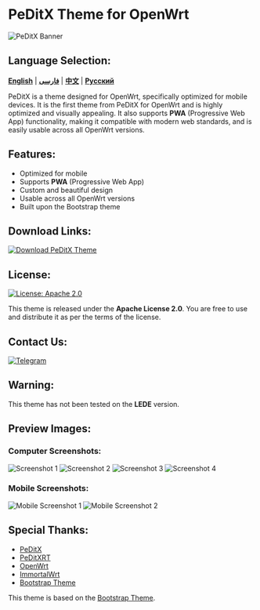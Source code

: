 # PeDitX Theme for OpenWrt

![PeDitX Banner](https://raw.githubusercontent.com/peditx/luci-theme-peditx/refs/heads/main/luasrc/brand.png)

## Language Selection:

[**English**](README.md) | [**فارسی**](README_fa.md) | [**中文**](README_zh.md) | [**Русский**](README_ru.md)

PeDitX is a theme designed for OpenWrt, specifically optimized for mobile devices. It is the first theme from PeDitX for OpenWrt and is highly optimized and visually appealing. It also supports **PWA** (Progressive Web App) functionality, making it compatible with modern web standards, and is easily usable across all OpenWrt versions.

## Features:

- Optimized for mobile
- Supports **PWA** (Progressive Web App)
- Custom and beautiful design
- Usable across all OpenWrt versions
- Built upon the Bootstrap theme

## Download Links:
[![Download PeDitX Theme](https://img.shields.io/github/downloads/peditx/luci-theme-peditx/total.svg)](https://github.com/peditx/luci-theme-peditx/releases)

## License:
[![License: Apache 2.0](https://img.shields.io/badge/License-Apache%202.0-blue.svg)](https://opensource.org/licenses/Apache-2.0)

This theme is released under the **Apache License 2.0**. You are free to use and distribute it as per the terms of the license.

## Contact Us:
[![Telegram](https://img.shields.io/badge/Telegram-Join%20Now-blue.svg)](https://t.me/peditx)

## Warning:
This theme has not been tested on the **LEDE** version.

## Preview Images:

### Computer Screenshots:
![Screenshot 1](https://raw.githubusercontent.com/peditx/luci-theme-peditx/refs/heads/main/screenshots/1.png)
![Screenshot 2](https://raw.githubusercontent.com/peditx/luci-theme-peditx/refs/heads/main/screenshots/2.png)
![Screenshot 3](https://raw.githubusercontent.com/peditx/luci-theme-peditx/refs/heads/main/screenshots/3.png)
![Screenshot 4](https://raw.githubusercontent.com/peditx/luci-theme-peditx/refs/heads/main/screenshots/4.png)

### Mobile Screenshots:
![Mobile Screenshot 1](https://raw.githubusercontent.com/peditx/luci-theme-peditx/refs/heads/main/screenshots/m1.PNG)
![Mobile Screenshot 2](https://raw.githubusercontent.com/peditx/luci-theme-peditx/refs/heads/main/screenshots/m2.PNG)

## Special Thanks:

- [PeDitX](https://github.com/peditx)
- [PeDitXRT](https://github.com/peditxrt)
- [OpenWrt](https://github.com/openwrt)
- [ImmortalWrt](https://github.com/immortalwrt)
- [Bootstrap Theme](https://github.com/twbs/bootstrap)

This theme is based on the [Bootstrap Theme](https://github.com/twbs/bootstrap).
